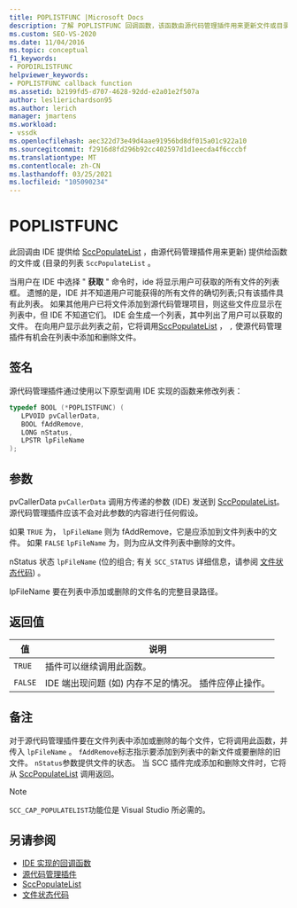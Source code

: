 ```yaml
---
title: POPLISTFUNC |Microsoft Docs
description: 了解 POPLISTFUNC 回调函数，该函数由源代码管理插件用来更新文件或目录的列表。
ms.custom: SEO-VS-2020
ms.date: 11/04/2016
ms.topic: conceptual
f1_keywords:
- POPDIRLISTFUNC
helpviewer_keywords:
- POPLISTFUNC callback function
ms.assetid: b2199fd5-d707-4628-92dd-e2a01e2f507a
author: leslierichardson95
ms.author: lerich
manager: jmartens
ms.workload:
- vssdk
ms.openlocfilehash: aec322d73e49d4aae91956bd8df015a01c922a10
ms.sourcegitcommit: f2916d8fd296b92cc402597d1d1eecda4f6cccbf
ms.translationtype: MT
ms.contentlocale: zh-CN
ms.lasthandoff: 03/25/2021
ms.locfileid: "105090234"
---
```

# <a name="poplistfunc"></a>POPLISTFUNC
此回调由 IDE 提供给 [SccPopulateList](../extensibility/sccpopulatelist-function.md) ，由源代码管理插件用来更新) 提供给函数的文件或 (目录的列表 `SccPopulateList` 。

 当用户在 IDE 中选择 " **获取** " 命令时，ide 将显示用户可获取的所有文件的列表框。 遗憾的是，IDE 并不知道用户可能获得的所有文件的确切列表;只有该插件具有此列表。 如果其他用户已将文件添加到源代码管理项目，则这些文件应显示在列表中，但 IDE 不知道它们。 IDE 会生成一个列表，其中列出了用户可以获取的文件。 在向用户显示此列表之前，它将调用[SccPopulateList](../extensibility/sccpopulatelist-function.md) ， `,` 使源代码管理插件有机会在列表中添加和删除文件。

## <a name="signature"></a>签名
 源代码管理插件通过使用以下原型调用 IDE 实现的函数来修改列表：

```cpp
typedef BOOL (*POPLISTFUNC) (
   LPVOID pvCallerData,
   BOOL fAddRemove,
   LONG nStatus,
   LPSTR lpFileName
);
```

## <a name="parameters"></a>参数
 pvCallerData `pvCallerData` 调用方传递的参数 (IDE) 发送到 [SccPopulateList](../extensibility/sccpopulatelist-function.md)。 源代码管理插件应该不会对此参数的内容进行任何假设。

 如果 `TRUE` 为， `lpFileName` 则为 fAddRemove，它是应添加到文件列表中的文件。 如果 `FALSE` `lpFileName` 为，则为应从文件列表中删除的文件。

 nStatus 状态 `lpFileName` (位的组合; 有关 `SCC_STATUS` 详细信息，请参阅 [文件状态代码](../extensibility/file-status-code-enumerator.md)) 。

 lpFileName 要在列表中添加或删除的文件名的完整目录路径。

## <a name="return-value"></a>返回值

|值|说明|
|-----------|-----------------|
|`TRUE`|插件可以继续调用此函数。|
|`FALSE`|IDE 端出现问题 (如) 内存不足的情况。 插件应停止操作。|

## <a name="remarks"></a>备注
 对于源代码管理插件要在文件列表中添加或删除的每个文件，它将调用此函数，并传入 `lpFileName` 。 `fAddRemove`标志指示要添加到列表中的新文件或要删除的旧文件。 `nStatus`参数提供文件的状态。 当 SCC 插件完成添加和删除文件时，它将从 [SccPopulateList](../extensibility/sccpopulatelist-function.md) 调用返回。

> [!NOTE]
> `SCC_CAP_POPULATELIST`功能位是 Visual Studio 所必需的。

## <a name="see-also"></a>另请参阅
- [IDE 实现的回调函数](../extensibility/callback-functions-implemented-by-the-ide.md)
- [源代码管理插件](../extensibility/source-control-plug-ins.md)
- [SccPopulateList](../extensibility/sccpopulatelist-function.md)
- [文件状态代码](../extensibility/file-status-code-enumerator.md)
